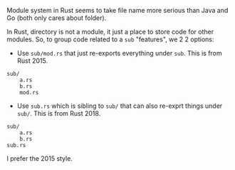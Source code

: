 Module system in Rust seems to take file name more serious than Java and Go
(both only cares about folder).

In Rust, directory is not a module, it just a place to store code for other
modules. So, to group code related to a `sub` "features", we 2 2 options:

-   Use `sub/mod.rs` that just re-exports everything under `sub`. This is from
    Rust 2015.

```
sub/
    a.rs
    b.rs
    mod.rs
```

-   Use `sub.rs` which is sibling to `sub/` that can also re-exprt things under
    `sub/`. This is from Rust 2018.

```
sub/
    a.rs
    b.rs
sub.rs
```

I prefer the 2015 style.
